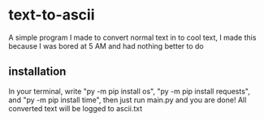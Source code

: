 # text-to-ascii
A simple program I made to convert normal text in to cool text, I made this because I was bored at 5 AM and had nothing better to do

## installation
In your terminal, write "py -m pip install os", "py -m pip install requests", and "py -m pip install time", then just run main.py and you are done! All converted text will be logged to ascii.txt
